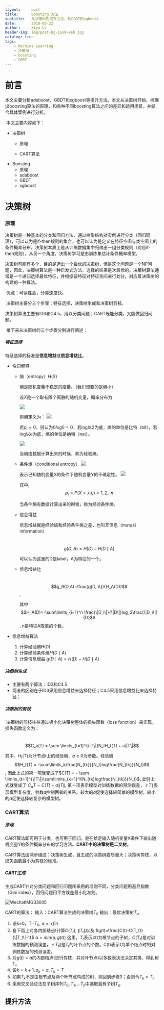 ```yaml
---
layout:     post
title:      Boosting 方法
subtitle:   从决策树到提升方法，到GBDT和xgboost
date:       2018-05-22
author:     Xiya Lv
header-img: img/post-bg-ios9-web.jpg
catalog: true
tags:
    - Machine Learning
    - 决策树
    - boosting
    - GBDT
---
```


# 前言

​	本文主要分析adaboost、GBDT和xgboost等提升方法。本文从决策树开始，梳理出boosting算法的原理，和各种不同boosting算法之间的差异和适用场景，并结合具体案例进行分析。

​	本文主要内容如下：

  - 决策树
      - 原理

      - CART算法
- Boosting
  - 原理
  - adaboost
  - GBDT
  - xgboost

# 决策树

### 原理

​	决策树是一种基本的分类和回归方法，通过树形结构对实例进行分类（回归同理），可以认为是if-then规则的集合，也可以认为是定义在特征空间与类空间上的条件概率分布。决策树本质上是从训练数据集中归纳出一组分类规则（对应if-then规则），从另一个角度，决策树学习是由训练集估计条件概率模型。

​	决策树可能有多个，目的是选出一个最优的决策树，但是这个问题是一个NP问题，因此，决策树算法是一种启发式方法，选择的结果是次最优的。决策树算法通常是一个递归选择最优特征，并根据该特征对特征空间进行划分，对应着决策树的构建的一种算法。

​	优点：可读性高，分类速度快。

​	决策树主要分三个步骤：特征选择，决策树生成和决策树剪枝。

​	决策树算法主要有ID3和C4.5，用以分类问题；CART既能分类，又能做回归问题。

​	接下来从决策树的三个步骤分别进行阐述：

##### 特征选择

​	特征选择的标准是**信息增益**或**信息增益比**。

- 名词解释

  - 熵（entropy）$H(X)$

    熵是随机变量不稳定的度量。（我们想要的是熵小）
    
    设$X$是一个取有限个离散的随机变量，概率分布为
    
    <img src="http://latex.codecogs.com/gif.latex?P(X=x_i)=p_i, i=1,2…n" />
    
    则熵定义为：
    <img src="http://latex.codecogs.com/gif.latex?H(X)=-\sum \limits_{i=1}^n p_ilogp_i" />
    
    若$p_i=0$，则认为$0log0=0$，若log以2为底，熵的单位是比特（bit），若log以e为底，熵的单位是纳特（nat）。
    
    <img src="http://latex.codecogs.com/gif.latex?0 \leq H(X) \leq logn" />
    
    当熵由数据计算出来的时候，称为经验熵。

  - 条件熵（conditional entropy）
    <img src="http://latex.codecogs.com/gif.latex?H(Y|X)" />

    表示已知随机变量X的条件下随机变量Y的不确定性。
    <img src="http://latex.codecogs.com/gif.latex?H(Y|X)=\sum \limits_{i=1}^np_iH(Y|X=x_i)" />
    
    其中,  $$p_i=P(X=x_i), i=1,2…n$$
    
    当条件熵有数据计算出来的时候，称为经验条件熵。

  - 信息增益

    信息增益就是经验熵和经验条件熵之差，也叫互信息（mutual information）

    ​	$$g(D,A) = H(D)-H(D \mid A)$$

    可以认为这里的D是label，A为特征的一个。

  - 信息增益比

    ​	$$g_R(D,A)=\frac{g(D, A)}{H_A(D)}$$,

    其中$$H_A(D)=-\sum\limits_{i=1}^n \frac{\|D_i\|}{\|D\|}log_2\frac{\|D_i\|}{D}$$, n是特征A取值的个数。

- 信息增益算法

  1. 计算经验熵H(D)
  2. 计算经验条件熵$H(D \mid A)$
  3. 计算信息增益 $g(D \mid A) = H(D) - H(D \mid A)$

##### 决策树生成

- 主要有两个算法：ID3和C4.5
- 两者的区别在于ID3采用信息增益来选择特征；C4.5采用信息增益比来选择特征；

##### 决策树的剪枝

​	决策树的剪枝往往通过极小化决策树整体的损失函数（loss function）来实现。损失函数定义为：

​		$$C_a(T) = \sum \limits_{t=1}^{\|T\|}N_tH_t(T) + a\|T\|$$

其中，$H_t(T)$为叶节点t上的经验熵，$a \geq 0$为参数。经验熵$$H_t(T) = -\sum\limits_k\frac{N_{tk}}{N_t}log\frac{N_{tk}}{N_t}$$, 因此上式的第一项就变成了$C(T) = - \sum \limits_{t=1}^{\|T\|}\sum\limits_{k=1}^KN_{tk}log\frac{N_{tk}}{N_t}$, 此时上式就变成了 $C_a{T}=C(T)+a\|T\|$, 第一项表示模型对训练数据的预测误差，$\|T\|$表示模型复杂度，参数$a$控制两者的关系。较大的$a$促使选择较简单的模型树，较小的$a$促使选择较复杂的模型树。

### CART算法

##### 原理

​	CART算法即可用于分类，也可用于回归。是在给定输入随机变量X条件下输出随机变量Y的条件概率分布的学习方法。**CART中的决策树是二叉树。**

​	CART算法由两步组成：决策树生成，且生成的决策树要尽量大；决策树剪枝，以损失函数最小为剪枝的标准。

##### CART生成

生成CART针对分类问题和回归问题所采用的准则不同，分类问题用基尼指数（Gini index），回归问题用平方误差最小化准则。

![WechatIMG33005](https://lsummer.github.io/img/2018-05-22-Boosting-%E6%96%B9%E6%B3%95/1.jpg)

CART的算法：
输入：CART算法生成的决策树$T_0$
输出：最优决策树$T_a$

1. 设k=0，T=$T_0$, $a=+fin$
2. 自下而上对各内部结点t计算$C(T_t)$, $\|T_t\|$以及
  $g(t)=\frac{C(t)-C(T_t)}{\|T_t\|-1}$
  $a=min(a, g(t))$
  这里，$T_t$表示以t为根节点的子树，$C(T_t)$是对训练数据的预测误差，$\|T_t\|$是$T_t$的叶节点的个数。C(t)表示t为单个结点时的对训练数据的预测误差。
3. 对$g(t)=a$的内部结点t进行剪枝，并对叶节点t以多数表决法决定其类，得到树T。
4. 设$k=k+1, a_k=a, T_k=T$
5. 如果$T_k$不是由根节点及两个叶节点构成的树，则回到步骤3；否则令$T_k=T_n$
6. 采用交叉验证法在子树序列$T_0,T_1,...T_n$中选取最有子树$T_a$.

## 提升方法





















